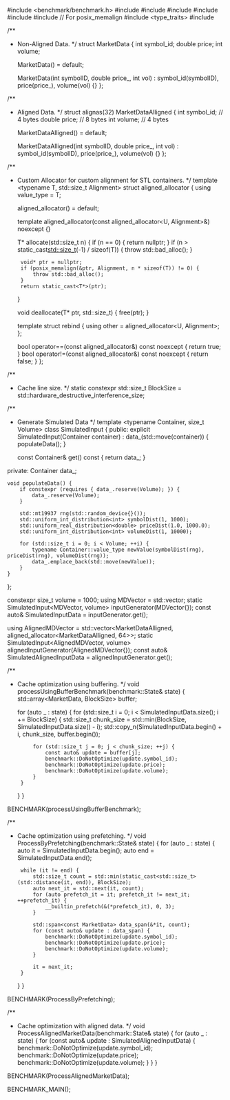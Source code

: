 #include <benchmark/benchmark.h>
#include <vector>
#include <algorithm>
#include <array>
#include <random>
#include <chrono>
#include <cstdlib> // For posix_memalign
#include <type_traits>
#include <span>

/**
 * Non-Aligned Data.
 */
struct MarketData {
    int symbol_id;
    double price;
    int volume;

    MarketData() = default;

    MarketData(int symbolID, double price_, int vol)
        : symbol_id(symbolID), price(price_), volume(vol) {}
};

/**
 * Aligned Data.
 */
struct alignas(32) MarketDataAlligned {
    int symbol_id; // 4 bytes
    double price;  // 8 bytes
    int volume;    // 4 bytes

    MarketDataAlligned() = default;

    MarketDataAlligned(int symbolID, double price_, int vol)
        : symbol_id(symbolID), price(price_), volume(vol) {}
};

/**
 * Custom Allocator for custom alignment for STL containers.
 */
template <typename T, std::size_t Alignment>
struct aligned_allocator {
    using value_type = T;

    aligned_allocator() = default;

    template <typename U>
    aligned_allocator(const aligned_allocator<U, Alignment>&) noexcept {}

    T* allocate(std::size_t n) {
        if (n == 0) {
            return nullptr;
        }
        if (n > static_cast<std::size_t>(-1) / sizeof(T)) {
            throw std::bad_alloc();
        }

        void* ptr = nullptr;
        if (posix_memalign(&ptr, Alignment, n * sizeof(T)) != 0) {
            throw std::bad_alloc();
        }
        return static_cast<T*>(ptr);
    }

    void deallocate(T* ptr, std::size_t) {
        free(ptr);
    }

    template <typename U>
    struct rebind {
        using other = aligned_allocator<U, Alignment>;
    };

    bool operator==(const aligned_allocator&) const noexcept { return true; }
    bool operator!=(const aligned_allocator&) const noexcept { return false; }
};

/**
 * Cache line size.
 */
static constexpr std::size_t BlockSize = std::hardware_destructive_interference_size;

/**
 * Generate Simulated Data
 */
template <typename Container, size_t Volume>
class SimulatedInput {
public:
    explicit SimulatedInput(Container container) : data_(std::move(container)) {
        populateData();
    }

    const Container& get() const {
        return data_;
    }

private:
    Container data_;

    void populateData() {
        if constexpr (requires { data_.reserve(Volume); }) {
            data_.reserve(Volume);
        }

        std::mt19937 rng(std::random_device{}());
        std::uniform_int_distribution<int> symbolDist(1, 1000);
        std::uniform_real_distribution<double> priceDist(1.0, 1000.0);
        std::uniform_int_distribution<int> volumeDist(1, 10000);

        for (std::size_t i = 0; i < Volume; ++i) {
            typename Container::value_type newValue(symbolDist(rng), priceDist(rng), volumeDist(rng));
            data_.emplace_back(std::move(newValue));
        }
    }
};

constexpr size_t volume = 1000;
using MDVector = std::vector<MarketData>;
static SimulatedInput<MDVector, volume> inputGenerator(MDVector{});
const auto& SimulatedInputData = inputGenerator.get();

using AlignedMDVector = std::vector<MarketDataAlligned, aligned_allocator<MarketDataAlligned, 64>>;
static SimulatedInput<AlignedMDVector, volume> alignedInputGenerator(AlignedMDVector{});
const auto& SimulatedAlignedInputData = alignedInputGenerator.get();

/**
 * Cache optimization using buffering.
 */
void processUsingBufferBenchmark(benchmark::State& state) {
    std::array<MarketData, BlockSize> buffer;

    for (auto _ : state) {
        for (std::size_t i = 0; i < SimulatedInputData.size(); i += BlockSize) {
            std::size_t chunk_size = std::min(BlockSize, SimulatedInputData.size() - i);
            std::copy_n(SimulatedInputData.begin() + i, chunk_size, buffer.begin());

            for (std::size_t j = 0; j < chunk_size; ++j) {
                const auto& update = buffer[j];
                benchmark::DoNotOptimize(update.symbol_id);
                benchmark::DoNotOptimize(update.price);
                benchmark::DoNotOptimize(update.volume);
            }
        }
    }
}

BENCHMARK(processUsingBufferBenchmark);

/**
 * Cache optimization using prefetching.
 */
void ProcessByPrefetching(benchmark::State& state) {
    for (auto _ : state) {
        auto it = SimulatedInputData.begin();
        auto end = SimulatedInputData.end();

        while (it != end) {
            std::size_t count = std::min(static_cast<std::size_t>(std::distance(it, end)), BlockSize);
            auto next_it = std::next(it, count);
            for (auto prefetch_it = it; prefetch_it != next_it; ++prefetch_it) {
                __builtin_prefetch(&(*prefetch_it), 0, 3);
            }

            std::span<const MarketData> data_span(&*it, count);
            for (const auto& update : data_span) {
                benchmark::DoNotOptimize(update.symbol_id);
                benchmark::DoNotOptimize(update.price);
                benchmark::DoNotOptimize(update.volume);
            }

            it = next_it;
        }
    }
}

BENCHMARK(ProcessByPrefetching);

/**
 * Cache optimization with aligned data.
 */
void ProcessAlignedMarketData(benchmark::State& state) {
    for (auto _ : state) {
        for (const auto& update : SimulatedAlignedInputData) {
            benchmark::DoNotOptimize(update.symbol_id);
            benchmark::DoNotOptimize(update.price);
            benchmark::DoNotOptimize(update.volume);
        }
    }
}

BENCHMARK(ProcessAlignedMarketData);

BENCHMARK_MAIN();
